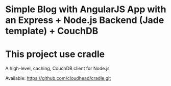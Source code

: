 # Simple Blog with AngularJS App with an Express + Node.js Backend (Jade template) + CouchDB

# This project use cradle
  
  A high-level, caching, CouchDB client for Node.js

  Available: https://github.com/cloudhead/cradle.git